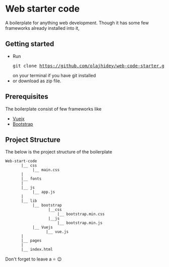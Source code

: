 # Web starter code

A boilerplate for anything web development. Though it has some few frameworks already installed into it, 

## Getting started
- Run <pre>git clone https://github.com/olajhidey/web-code-starter.git</pre> on your terminal if you have git installed
- or download as zip file.

## Prerequisites
The boilerplate consist of few frameworks like
- <a href="https://vuejs.org">Vuejx</a>
- <a href="https://getbootstrap.org">Bootstrap</a>

## Project Structure
The below is the project structure of the boilerplate

```
Web-start-code
       |__ css
            |__ main.css
       |     
       |__ fonts
       |
       |__ js
            |__ app.js
       |     
       |__ lib
            |__ bootstrap
                   |__css
                       |__ bootstrap.min.css
                   |__js
                       |__ bootstrap.min.js
            |__ Vuejs
                  |__ vue.js
       |           
       |__ pages
       |
       |__ index.html

```

Don't forget to leave a :star: :wink:

